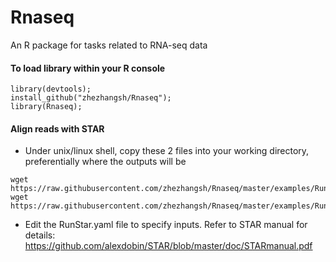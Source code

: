 # Rnaseq
An R package for tasks related to RNA-seq data


#### To load library within your R console
```
library(devtools);
install_github("zhezhangsh/Rnaseq");
library(Rnaseq);
```


#### Align reads with STAR

- Under unix/linux shell, copy these 2 files into your working directory, preferentially where the outputs will be
```
wget https://raw.githubusercontent.com/zhezhangsh/Rnaseq/master/examples/RunStar.yaml
wget https://raw.githubusercontent.com/zhezhangsh/Rnaseq/master/examples/RunStar.r
```

- Edit the RunStar.yaml file to specify inputs. Refer to STAR manual for details: https://github.com/alexdobin/STAR/blob/master/doc/STARmanual.pdf

